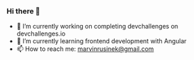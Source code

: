 ### Hi there 👋

- 🔭 I’m currently working on completing devchallenges on devchallenges.io
- 🌱 I’m currently learning frontend development with Angular
- 📫 How to reach me: marvinrusinek@gmail.com
